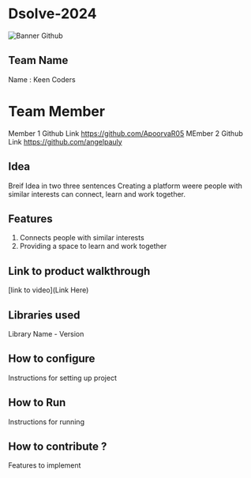 # Dsolve-2024

![Banner Github](https://github.com/csacet/Dsolve-2024/assets/90597530/365f4d52-fd34-4df5-948d-8e95745a653a)


## Team Name
Name : Keen Coders 

# Team Member
Member 1 Github Link
https://github.com/ApoorvaR05
MEmber 2 Github Link
https://github.com/angelpauly
## Idea
Breif Idea in two three sentences 
Creating a platform weere people with similar interests can connect, learn and work together.

## Features 
1. Connects people with similar interests
2. Providing a space to learn and work together

## Link to product walkthrough
[link to video](Link Here)

   
## Libraries used
Library Name - Version


## How to configure
Instructions for setting up project

## How to Run
Instructions for running

## How to contribute ? 
Features to implement 
